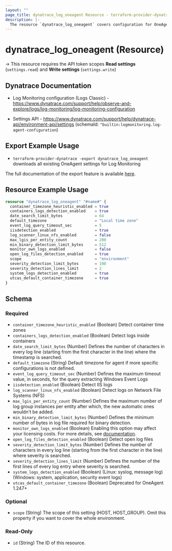 ```yaml
---
layout: ""
page_title: dynatrace_log_oneagent Resource - terraform-provider-dynatrace"
description: |-
  The resource `dynatrace_log_oneagent` covers configuration for OneAgent settings for Log Monitoring
---
```


# dynatrace_log_oneagent (Resource)

-> This resource requires the API token scopes **Read settings** (`settings.read`) and **Write settings** (`settings.write`)

## Dynatrace Documentation

- Log Monitoring configuration (Logs Classic) - https://www.dynatrace.com/support/help/observe-and-explore/logs/log-monitoring/log-monitoring-configuration

- Settings API - https://www.dynatrace.com/support/help/dynatrace-api/environment-api/settings (schemaId: `"builtin:logmonitoring.log-agent-configuration`)

## Export Example Usage

- `terraform-provider-dynatrace -export dynatrace_log_oneagent` downloads all existing OneAgent settings for Log Monitoring

The full documentation of the export feature is available [here](https://registry.terraform.io/providers/dynatrace-oss/dynatrace/latest/docs/guides/export-v2).

## Resource Example Usage

```terraform
resource "dynatrace_log_oneagent" "#name#" {
  container_timezone_heuristic_enabled = true
  containers_logs_detection_enabled    = true
  date_search_limit_bytes              = 64
  default_timezone                     = "Local time zone"
  event_log_query_timeout_sec          = 5
  iisdetection_enabled                 = true
  log_scanner_linux_nfs_enabled        = false
  max_lgis_per_entity_count            = 200
  min_binary_detection_limit_bytes     = 512
  monitor_own_logs_enabled             = false
  open_log_files_detection_enabled     = true
  scope                                = "environment"
  severity_detection_limit_bytes       = 100
  severity_detection_lines_limit       = 2
  system_logs_detection_enabled        = true
  utcas_default_container_timezone     = true
}
```

<!-- schema generated by tfplugindocs -->
## Schema

### Required

- `container_timezone_heuristic_enabled` (Boolean) Detect container time zones
- `containers_logs_detection_enabled` (Boolean) Detect logs inside containers
- `date_search_limit_bytes` (Number) Defines the number of characters in every log line (starting from the first character in the line) where the timestamp is searched.
- `default_timezone` (String) Default timezone for agent if more specific configurations is not defined.
- `event_log_query_timeout_sec` (Number) Defines the maximum timeout value, in seconds, for the query extracting Windows Event Logs
- `iisdetection_enabled` (Boolean) Detect IIS logs
- `log_scanner_linux_nfs_enabled` (Boolean) Detect logs on Network File Systems (NFS)
- `max_lgis_per_entity_count` (Number) Defines the maximum number of log group instances per entity after which, the new automatic ones wouldn't be added.
- `min_binary_detection_limit_bytes` (Number) Defines the minimum number of bytes in log file required for binary detection.
- `monitor_own_logs_enabled` (Boolean) Enabling this option may affect your licensing costs. For more details, see [documentation](https://dt-url.net/4l02yi8).
- `open_log_files_detection_enabled` (Boolean) Detect open log files
- `severity_detection_limit_bytes` (Number) Defines the number of characters in every log line (starting from the first character in the line) where severity is searched.
- `severity_detection_lines_limit` (Number) Defines the number of the first lines of every log entry where severity is searched.
- `system_logs_detection_enabled` (Boolean) (Linux: syslog, message log) (Windows: system, application, security event logs)
- `utcas_default_container_timezone` (Boolean) Deprecated for OneAgent 1.247+

### Optional

- `scope` (String) The scope of this setting (HOST, HOST_GROUP). Omit this property if you want to cover the whole environment.

### Read-Only

- `id` (String) The ID of this resource.
 